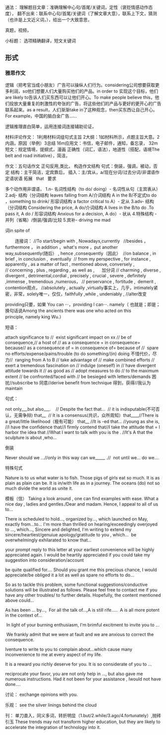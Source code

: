通法：
理解题目文章：准确理解中心句/首尾/关键词，定性（褒贬情感动作态度），
翻不出来：联系中心句/首尾/关键词（了解文章大意），联系上下文，猜测（也许是上文近义词，），给出一个大致意思，

真题，视频，

小标题：
选项精确翻译，短文关键词

## 形式
### 雅思作文
逻辑（把考官当成小朋友）广告可以操纵人们行为。considering公司想要获取更多利润，so他们想要人们大量购买他们的产品。in order to 实现这个目标，他们are likely to告诉人们买东西可以让他们开心。To make people believe this，他们投放大量重复的刺激性的夸张的广告，将这些他们的产品与更好的更开心的广告联系起来。as a result，人们渐渐take in了这种观念，then买东西让自己开心。For example，中国的脑白金广告……


逻辑推理直白简单，运用连接词连接辅助论证，





材料评论作文：
1利用材料词组句式主旨
2大纲：1如材料所示，点题主旨大意。2内涵，原因（举例）3总结
16m应用文：书信，电子邮件，通知，备忘录，
32m短文：规定情境，提纲式，漫画
正确性（词汇，语法），地道性（搭配，语境The belt and road initiative），简洁，

作文：五句话作文
正句反用,类比，
构造作文结构
句式：倒装，强调，被动，否定
结构：主干简洁，定宾靠后，
插入：主/宾从，a/现在分词/过去分词/非谓语作定语状语
拓展   that   要求

多个动作用非谓语，
1.n- 名词性结构（to do/ doing）- 名词性从句（主宾表从）
2.adj- 结构（分词结构 leaves falling from A/介词结构 A in the B/不定式to do ，something to drink/ 形容词结构 a factor critical to A）- 定从
3.adv- 结构（分词结构 Considering the price, A do/介词结构 A lives in the B/to do .To pass it, A do / 形容词结构 Anxious for a decision, A do）- 状从
4.特殊结构 - 并列（省略）/倒装/强调/比较
5.宾补- driving me mad


词in spite of

        连接词：
//To start/begin with , Nowadays,currently 
 //besides ， furthermore ， in addition ，what's more ，put another way,subsequently(随后） , hence ,consequently（因此） 
//on balance , in brief , in conclusion ,  eventually 
// from my perspective , for instance , apparently , as a matter of fact , mentioned above, conversely ,  
// concerning , plus , regarding , as well as , 
    加分词
// charming , diverse , divergent , detrimental,cordial , precisely , crucial , severe , definitely  ,immense , tremendous ,numerous，
// perservance , fortitude ,  demerit , contention观点，
//absolutely , actually ,virtually事实上，几乎，intimately紧密，非常，solely唯一，仅仅，faithfully ,while , undeniably ,
//alter改变
 


providing只要，如果 You can ···，providing I can···.
namely（ 也就是；即是；换句话说Among the ancients there was one who acted on this principle, namely king Wu.）

短语：

attach significance to //  exist significant impact on xx // be of consequence,// a host of // as a consequence = in consequence= because// as a consequence of = in consequence of= because of //  spare no efforts/expense/pains/trouble (to do something/(in) doing 不惜代价，尽力//  ranging from A to B // take advantage of // make combined efforts // exert a tremendous fascination on // indulge (oneself) in // have divergent attitude towards it // as good as // adopt measures to do // to the maximum extent // be confronted/faced with // be besieged with letters/demands 困扰//subscribe to 同意//derive benefit from technique 得到，获得//我认为maintain

句式：

not only___but also___.  
 // Despite the fact that...  // it is indisputable(不可否认，无需争辩) that__  // It is a consensus(共识，众所周知）that____//There is a great/little likelihood（极有可能） that__ //It is -ed that...
//young as she is,
//I have the confidence that//I firmly contend that//I take the attitude that = I harbor the idea that
//What I want to talk with you is the .
//It's A that the sculpture is about ,who...


倒装

Never should we ...//only in this way can we_____ .//  not until we... do we....

特殊句式

Nature is to us what water is to fish.
Those pigs of girls eat so much.
It is as plain as plain can be.
It is in/with life as in a journey.
The oceans (do) not so much divide the world as unite it.

模板（信）
Taking a look around , one can find examples with ease.
What a nice day , ladies and gentles./Dear and madam.
Hence, I appeal to all of us to...

There is scheduled to hold..., organized by..., which launched on May, exactly from...to...
I'm more than thrilled on hearing/exceedingly overjoyed to ..., which...,
Sincere and delighted, I'm writing to extend my sincere/heartiest/genuiue apology/gratitude to you , which...  be overwhelmingly exhilarated to know that...

your prompt reply to this letter at your earliest convenience will be highly appreciated again.
I would be heartily appreciated if you could take my suggestion into consideration/account

be quite qualified for....
Should you grant me this precious chance, I would appreciate/be obliged it a lot as well as spare no efforts to do...

So as to tackle this problem, some functional suggestions/conductive solutions will be illustrated as follows.
Please feel free to contact me if you have any other troubles/ to further details.
Hopefully, the content mentioned above could...

As has been ... by..., 
For all the talk of...,A is still rife.....  A is all more potent in the context of...

 In light of your burning enthusiasm, I'm brimful excitment to invite you to ...

 We frankly admit that we were at fault and we are anxious to correct the consequence.

Iventure to write to you to complain about...which cause many inconvenience to me at every aspect of my life.

It is a reward you richly deserve for you.
It is so considerate of you to ...

reciprocate your favor,
you are not only help in ..., but also gave me numerous instructions.
Had it not been for your assistance , Iwould not have done....

讨论：
exchange opinions with you.

乐观：
see the silver linings behind the cloud

刊：
单刀直入，同义多词，转折明显（1.but/2.while/3.ago/4.fortunately）,抛砖引玉
These trends may not transform higher education, but they are likely to accelerate the integration of technology into it.

